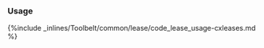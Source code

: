 <!-- usedin: [ _legacy_docker/Toolbelt] - post: -->


### Usage



{%include _inlines/Toolbelt/common/lease/code_lease_usage-cxleases.md %}




